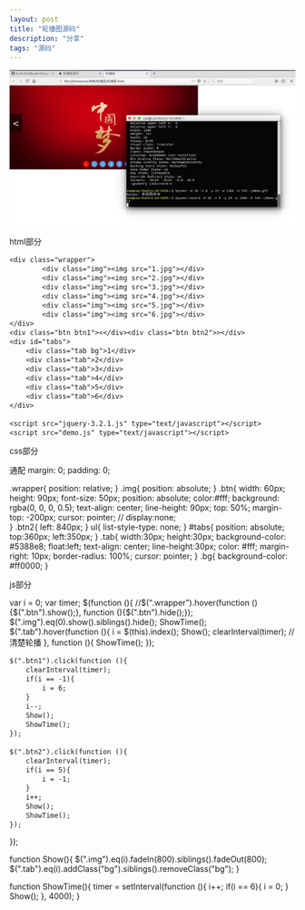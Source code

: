 ```yaml
---
layout: post
title: "轮播图源码"
description: "分享"
tags: "源码"
---
```



![alt text](/pic/lunbotu/demo.gif)


﻿html部分


	<div class="wrapper">
			<div class="img"><img src="1.jpg"></div>
			<div class="img"><img src="2.jpg"></div>
			<div class="img"><img src="3.jpg"></div>
			<div class="img"><img src="4.jpg"></div>
			<div class="img"><img src="5.jpg"></div>
			<div class="img"><img src="6.jpg"></div>
	</div>
	<div class="btn btn1"><</div><div class="btn btn2">></div>
	<div id="tabs">
		<div class="tab bg">1</div>
		<div class="tab">2</div>
		<div class="tab">3</div>
		<div class="tab">4</div>
		<div class="tab">5</div>
		<div class="tab">6</div>
	</div>

	<script src="jquery-3.2.1.js" type="text/javascript"></script>
	<script src="demo.js" type="text/javascript"></script>

</body>
</html>



css部分



通配
margin: 0;
padding: 0;

.wrapper{
	position: relative;
}
.img{
	position: absolute;
}
.btn{
	width: 60px;
	height: 90px;
	font-size: 50px;
	position: absolute;
	color:#fff;
	background: rgba(0, 0, 0, 0.5);
	text-align: center;
	line-height: 90px;
	top: 50%;
	margin-top: -200px;
	cursor: pointer;
//	display:none;  
}
.btn2{
	left: 840px;
}
ul{
	list-style-type: none;
}
 #tabs{
	position: absolute;
	top:360px;
	left:350px;
}
.tab{
	width:30px;
	height:30px;
	background-color: #5388e8;
	float:left;
	text-align: center;
	line-height:30px;
	color: #fff;
	margin-right: 10px;
	border-radius: 100%;
	cursor: pointer;
}
.bg{
	background-color: #ff0000;
}




js部分




var i = 0;
var timer;
$(function (){
	//$(".wrapper").hover(function (){$(".btn").show();}, function (){$(".btn").hide();});
	$(".img").eq(0).show().siblings().hide();
	ShowTime();
	$(".tab").hover(function (){
		i = $(this).index();
		Show();
		clearInterval(timer); //清楚轮播
	}, function (){
		ShowTime();
	});

	$(".btn1").click(function (){
		clearInterval(timer);
		if(i == -1){
			i = 6;
		}
		i--;
		Show();
		ShowTime();
	});

	$(".btn2").click(function (){
		clearInterval(timer);
		if(i == 5){
			i = -1;
		}
		i++;
		Show();
		ShowTime();
	});
});


function Show(){
	$(".img").eq(i).fadeIn(800).siblings().fadeOut(800);
	$(".tab").eq(i).addClass("bg").siblings().removeClass("bg");
}

function ShowTime(){
	timer = setInterval(function (){
		i++;
		if(i == 6){
			i = 0;
		}
		Show();
	}, 4000);
}

